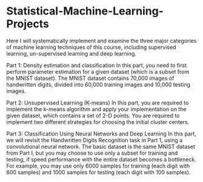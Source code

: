 # Statistical-Machine-Learning-Projects
Here I will systematically implement and examine the three major categories of machine learning techniques of this course, including 
supervised learning, un-supervised learning and deep learning.


Part 1: Density estimation and classification
In this part, you need to first perform parameter estimation for a given dataset (which is a subset from the MNIST dataset). The MNIST 
dataset contains 70,000 images of handwritten digits, divided into 60,000 training images and 10,000 testing images. 

Part 2: Unsupervised Learning (K-means)
In this part, you are required to implement the k-means algorithm and apply your implementation on the given dataset, which contains a set
of 2-D points. You are required to implement two different strategies for choosing the initial cluster centers. 

Part 3: Classification Using Neural Networks and Deep Learning
In this part, we will revisit the Handwritten Digits Recognition task in Part 1, using a convolutional neural network. The basic dataset 
is the same MNIST dataset from Part I, but you may choose to use only a subset for training and testing, if speed performance with the 
entire dataset becomes a bottleneck. For example, you may use only 6000 samples for training (each digit with 600 samples) and 1000 samples
for testing (each digit with 100 samples). 
